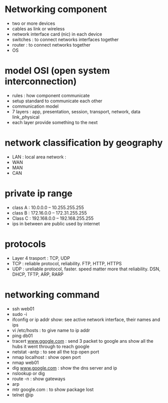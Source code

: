 # Networking component
- two or more devices
- cables as link or wireless
- network interface card (nic) in each device
- switches : to connect networks interfaces together 
- router : to connect networks together 
- OS

# model OSI (open system interconnection)
- rules : how component communicate 
- setup standard to communicate each other
- communication model
- 7 layers : app, presentation, session, transport, network, data link,,physical
- each layer provide something to the next 

# network classification by geography
- LAN : local area network :
- WAN
- MAN
- CAN

# private ip range 
- class A : 10.0.0.0 – 10.255.255.255
- class B : 172.16.0.0 – 172.31.255.255
- Class C : 192.168.0.0 – 192.168.255.255
- ips in between are public used by internet

# protocols 
- Layer 4 trasport : TCP,  UDP
- TCP : reliable protocol, reliability. FTP, HTTP, HTTPS
- UDP : ureliable protocol, faster. speed matter more that reliability. DSN, DHCP, TFTP, ARP, RARP

# networking command
- ssh web01
- sudo -i
- ifconfig or ip addr show: see active network interface, their names and ips
- vi /etc/hosts : to give name to ip addr
- ping db01
- tracert www.ggogle.com : send 3 packet to google ans show all the hubs it went through to reach google
- netstat -antp : to see all the tcp open port
- nmap localhost : show open port
- nmap web01
- dig www.google.com : show the dns server and ip
- nslookup or dig
- route -n : show gateways
- arp
- mtr google.com : to show package lost
- telnet @ip